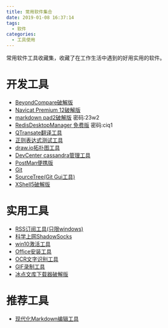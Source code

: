 ```yaml
---
title: 常用软件集合
date: 2019-01-08 16:37:14
tags:
  - 软件
categories: 
  - 工具使用
---
```

常用软件工具收藏集，收藏了在工作生活中遇到的好用实用的软件。<!-- more -->

# 开发工具

- [BeyondCompare破解版](https://www.lanzous.com/i2eptwh)
- [Navicat Premium 12破解版](https://www.lanzous.com/i2eptrc)
- [markdown pad2破解版](https://www.lanzous.com/b547205/) 密码:23w2
- [RedisDesktopManager 免费版](https://www.lanzous.com/b539472/) 密码:ciq1
- [QTransate翻译工具](https://www.lanzous.com/i2q4x3i)
- [正则表达式测试工具](https://www.lanzous.com/i2epu5g)
- [draw.io拓扑图工具](https://www.lanzous.com/i2epu2d)
- [DevCenter cassandra管理工具](https://www.lanzous.com/i2eptdi)
- [PostMan便携版](https://www.lanzous.com/i2en5xc)
- [Git](https://www.lanzous.com/i2q4xyj)
- [SourceTree(Git Gui工具)](https://www.lanzous.com/i2q4y1c)
- [XShell5破解版](https://www.lanzous.com/i2v3p2d)

# 实用工具
- [RSS订阅工具(只限windows)](https://www.lanzous.com/i2q4y6h)
- [科学上网ShadowSocks](https://www.lanzous.com/b539477)
- [win10激活工具](https://www.lanzous.com/i2saiib)
- [Office安装工具](https://www.lanzous.com/i2t3ukj)
- [OCR文字识别工具](https://www.lanzous.com/i2flrje)
- [GIF录制工具](https://www.lanzous.com/i2flr6b)
- [冰点文库下载器破解版](https://www.lanzous.com/i2fls4f)

# 推荐工具

- [现代化Markdown编辑工具](https://www.lanzous.com/i2zaiyj)
